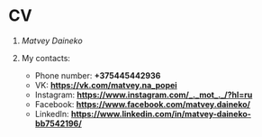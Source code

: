 # CV
1. *Matvey Daineko*

1. My contacts:
    * Phone number: **+375445442936**
    * VK: **https://vk.com/matvey.na_popei**
    * Instagram: **https://www.instagram.com/_._mot_._/?hl=ru**
    * Facebook: **https://www.facebook.com/matvey.daineko/**
    * LinkedIn: **https://www.linkedin.com/in/matvey-daineko-bb7542196/**
